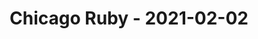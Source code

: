 ---
layout: post
title: Chicago Ruby - 2021-02-02
datetime: '2021-02-02T19:00:00-05:00'
name: Chicago Ruby
external_url: https://www.meetup.com/ChicagoRuby/events/275539371/
online_event: false
year_month: 2021-02
---